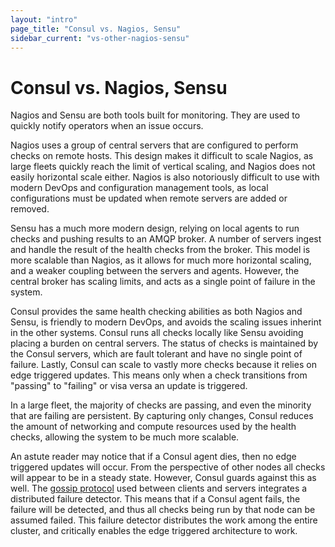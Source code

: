 ```yaml
---
layout: "intro"
page_title: "Consul vs. Nagios, Sensu"
sidebar_current: "vs-other-nagios-sensu"
---
```


# Consul vs. Nagios, Sensu

Nagios and Sensu are both tools built for monitoring. They are used
to quickly notify operators when an issue occurs.

Nagios uses a group of central servers that are configured to perform
checks on remote hosts. This design makes it difficult to scale Nagios,
as large fleets quickly reach the limit of vertical scaling, and Nagios
does not easily horizontal scale either. Nagios is also notoriously
difficult to use with modern DevOps and configuration management tools,
as local configurations must be updated when remote servers are added
or removed.

Sensu has a much more modern design, relying on local agents to run
checks and pushing results to an AMQP broker. A number of servers
ingest and handle the result of the health checks from the broker. This model
is more scalable than Nagios, as it allows for much more horizontal scaling,
and a weaker coupling between the servers and agents. However, the central broker
has scaling limits, and acts as a single point of failure in the system.

Consul provides the same health checking abilities as both Nagios and Sensu,
is friendly to modern DevOps, and avoids the scaling issues inherint in the
other systems. Consul runs all checks locally like Sensu avoiding placing
a burden on central servers. The status of checks is maintained by the Consul
servers, which are fault tolerant and have no single point of failure.
Lastly, Consul can scale to vastly more checks because it relies on edge triggered
updates. This means only when a check transitions from "passing" to "failing"
or visa versa an update is triggered.

In a large fleet, the majority of checks are passing, and even the minority
that are failing are persistent. By capturing only changes, Consul reduces
the amount of networking and compute resources used by the health checks,
allowing the system to be much more scalable.

An astute reader may notice that if a Consul agent dies, then no edge triggered
updates will occur. From the perspective of other nodes all checks will appear
to be in a steady state. However, Consul guards against this as well. The
[gossip protocol](/docs/internals/gossip.html) used between clients and servers
integrates a distributed failure detector. This means that if a Consul agent fails,
the failure will be detected, and thus all checks being run by that node can be
assumed failed. This failure detector distributes the work among the entire cluster,
and critically enables the edge triggered architecture to work.

